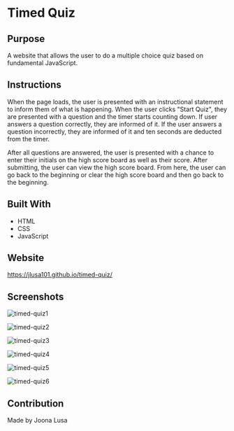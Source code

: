 # Timed Quiz

## Purpose
A website that allows the user to do a multiple choice quiz based on fundamental JavaScript. 

## Instructions
When the page loads, the user is presented with an instructional statement to inform them of what is happening. When the user clicks "Start Quiz", they are presented with a question and the timer starts counting down. If user answers a question correctly, they are informed of it. If the user answers a question incorrectly, they are informed of it and ten seconds are deducted from the timer.

After all questions are answered, the user is presented with a chance to enter their initials on the high score board as well as their score. After submitting, the user can view the high score board. From here, the user can go back to the beginning or clear the high score board and then go back to the beginning.

## Built With
* HTML
* CSS
* JavaScript

## Website
https://jlusa101.github.io/timed-quiz/

## Screenshots
![timed-quiz1](https://user-images.githubusercontent.com/91491552/141700076-ade7dbc9-ca58-43a9-ac30-83fadc2736ce.JPG)

![timed-quiz2](https://user-images.githubusercontent.com/91491552/141700087-a31af4c5-14b7-4740-9b3e-6527549cc881.JPG)

![timed-quiz3](https://user-images.githubusercontent.com/91491552/141700091-05fe6c79-422a-4e6a-afed-fd5efd85114a.JPG)

![timed-quiz4](https://user-images.githubusercontent.com/91491552/141700093-b66976eb-82e4-428f-9200-d2b8dd2dba70.JPG)

![timed-quiz5](https://user-images.githubusercontent.com/91491552/141700094-f77a6570-f778-4678-9b91-8103d536326f.JPG)

![timed-quiz6](https://user-images.githubusercontent.com/91491552/141700096-763a63d1-db7d-4edc-8482-e30bf681a948.JPG)


## Contribution
Made by Joona Lusa
